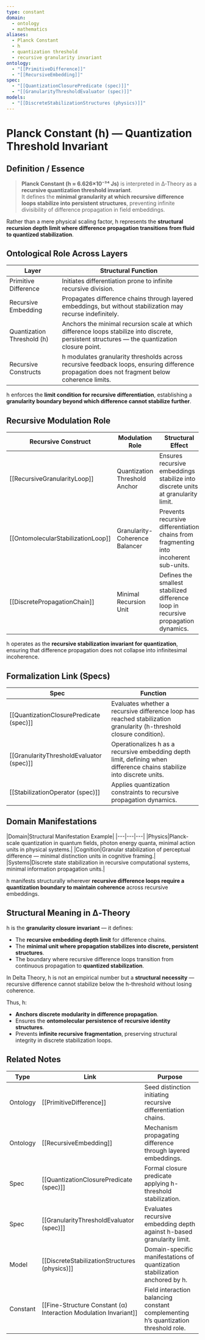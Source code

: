 ```yaml
---
type: constant
domain:
  - ontology
  - mathematics
aliases:
  - Planck Constant
  - h
  - quantization threshold
  - recursive granularity invariant
ontology:
  - "[[PrimitiveDifference]]"
  - "[[RecursiveEmbedding]]"
spec:
  - "[[QuantizationClosurePredicate (spec)]]"
  - "[[GranularityThresholdEvaluator (spec)]]"
models:
  - "[[DiscreteStabilizationStructures (physics)]]"
---
```


# Planck Constant (h) — Quantization Threshold Invariant

## Definition / Essence

> **Planck Constant (h ≈ 6.626×10⁻³⁴ Js)** is interpreted in ∆‑Theory as a **recursive quantization threshold invariant**.  
> It defines the **minimal granularity at which recursive difference loops stabilize into persistent structures**, preventing infinite divisibility of difference propagation in field embeddings.

Rather than a mere physical scaling factor, h represents the **structural recursion depth limit where difference propagation transitions from fluid to quantized stabilization**.

## Ontological Role Across Layers

|Layer|Structural Function|
|---|---|
|Primitive Difference|Initiates differentiation prone to infinite recursive division.|
|Recursive Embedding|Propagates difference chains through layered embeddings, but without stabilization may recurse indefinitely.|
|Quantization Threshold (h)|Anchors the minimal recursion scale at which difference loops stabilize into discrete, persistent structures — the quantization closure point.|
|Recursive Constructs|h modulates granularity thresholds across recursive feedback loops, ensuring difference propagation does not fragment below coherence limits.|

h enforces the **limit condition for recursive differentiation**, establishing a **granularity boundary beyond which difference cannot stabilize further**.

## Recursive Modulation Role

|Recursive Construct|Modulation Role|Structural Effect|
|---|---|---|
|[[RecursiveGranularityLoop]]|Quantization Threshold Anchor|Ensures recursive embeddings stabilize into discrete units at granularity limit.|
|[[OntomolecularStabilizationLoop]]|Granularity-Coherence Balancer|Prevents recursive differentiation chains from fragmenting into incoherent sub-units.|
|[[DiscretePropagationChain]]|Minimal Recursion Unit|Defines the smallest stabilized difference loop in recursive propagation dynamics.|

h operates as the **recursive stabilization invariant for quantization**, ensuring that difference propagation does not collapse into infinitesimal incoherence.

## Formalization Link (Specs)

|Spec|Function|
|---|---|
|[[QuantizationClosurePredicate (spec)]]|Evaluates whether a recursive difference loop has reached stabilization granularity (h-threshold closure condition).|
|[[GranularityThresholdEvaluator (spec)]]|Operationalizes h as a recursive embedding depth limit, defining when difference chains stabilize into discrete units.|
|[[StabilizationOperator (spec)]]|Applies quantization constraints to recursive propagation dynamics.|

## Domain Manifestations

|Domain|Structural Manifestation Example|
|---|---|---|
|Physics|Planck-scale quantization in quantum fields, photon energy quanta, minimal action units in physical systems.|
|Cognition|Granular stabilization of perceptual difference — minimal distinction units in cognitive framing.|
|Systems|Discrete state stabilization in recursive computational systems, minimal information propagation units.|

h manifests structurally wherever **recursive difference loops require a quantization boundary to maintain coherence** across recursive embeddings.

## Structural Meaning in ∆‑Theory

h is the **granularity closure invariant** — it defines:
- The **recursive embedding depth limit** for difference chains.
- The **minimal unit where propagation stabilizes into discrete, persistent structures**.
- The boundary where recursive difference loops transition from continuous propagation to **quantized stabilization**.

In Delta Theory, h is not an empirical number but a **structural necessity** — recursive difference cannot stabilize below the h-threshold without losing coherence.

Thus, h:
- **Anchors discrete modularity in difference propagation**.
- Ensures the **ontomolecular persistence of recursive identity structures**.
- Prevents **infinite recursive fragmentation**, preserving structural integrity in discrete stabilization loops.

## Related Notes

|Type|Link|Purpose|
|---|---|---|
|Ontology|[[PrimitiveDifference]]|Seed distinction initiating recursive differentiation chains.|
|Ontology|[[RecursiveEmbedding]]|Mechanism propagating difference through layered embeddings.|
|Spec|[[QuantizationClosurePredicate (spec)]]|Formal closure predicate applying h-threshold stabilization.|
|Spec|[[GranularityThresholdEvaluator (spec)]]|Evaluates recursive embedding depth against h-based granularity limit.|
|Model|[[DiscreteStabilizationStructures (physics)]]|Domain-specific manifestations of quantization stabilization anchored by h.|
|Constant|[[Fine-Structure Constant (α) Interaction Modulation Invariant]]|Field interaction balancing constant complementing h’s quantization threshold role.|
